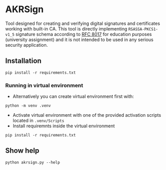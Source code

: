 # AKRSign
Tool designed for creating and verifying digital signatures and certificates working with built-in CA. This tool is directly implementing `RSASSA-PKCS1-v1_5` signature schema according to [RFC 8017](https://datatracker.ietf.org/doc/html/rfc8017#section-8.2) for education purposes (university assignment) and it is not intended to be used in any serious security application.
## Installation
```
pip install -r requirements.txt
```
### Running in virtual environment
- Alternatively you can create virtual environment first with:
```
python -m venv .venv
```
- Activate virtual environment with one of the provided activation scripts located in `.venv/Scripts`
- Install requiremnts inside the virtual environment
```
pip install -r requirements.txt
```
## Show help
```
python akrsign.py --help
```
